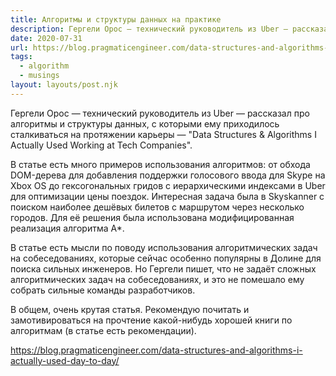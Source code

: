 ```yaml
---
title: Алгоритмы и структуры данных на практике
description: Гергели Орос — технический руководитель из Uber — рассказал про алгоритмы и структуры данных, с которыми ему приходилось сталкиваться на протяжении карьеры
date: 2020-07-31
url: https://blog.pragmaticengineer.com/data-structures-and-algorithms-i-actually-used-day-to-day/
tags:
  - algorithm
  - musings
layout: layouts/post.njk
---
```

Гергели Орос — технический руководитель из Uber — рассказал про алгоритмы и структуры данных, с которыми ему приходилось сталкиваться на протяжении карьеры — "Data Structures & Algorithms I Actually Used Working at Tech Companies".

В статье есть много примеров использования алгоритмов: от обхода DOM-дерева для добавления поддержки голосового ввода для Skype на Xbox OS до гексогональных гридов с иерархическими индексами в Uber для оптимизации цены поездок. Интересная задача была в Skyskanner с поиском наиболее дешёвых билетов с маршрутом через несколько городов. Для её решения была использована модифицированная реализация алгоритма A\*.

В статье есть мысли по поводу использования алгоритмических задач на собеседованиях, которые сейчас особенно популярны в Долине для поиска сильных инженеров. Но Гергели пишет, что не задаёт сложных алгоритмических задач на собеседованиях, и это не помешало ему собрать сильные команды разработчиков.

В общем, очень крутая статья. Рекомендую почитать и замотивироваться на прочтение какой-нибудь хорошей книги по алгоритмам (в статье есть рекомендации).

https://blog.pragmaticengineer.com/data-structures-and-algorithms-i-actually-used-day-to-day/
